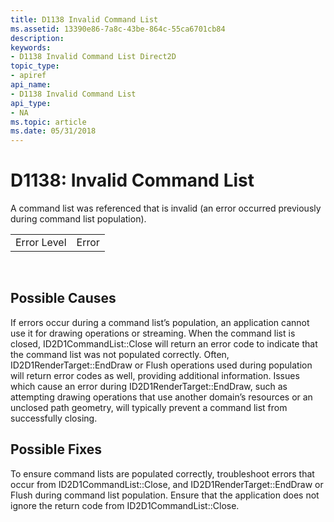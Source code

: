 ```yaml
---
title: D1138 Invalid Command List
ms.assetid: 13390e86-7a8c-43be-864c-55ca6701cb84
description: 
keywords:
- D1138 Invalid Command List Direct2D
topic_type:
- apiref
api_name:
- D1138 Invalid Command List
api_type:
- NA
ms.topic: article
ms.date: 05/31/2018
---
```


# D1138: Invalid Command List

A command list was referenced that is invalid (an error occurred previously during command list population).



|             |       |
|-------------|-------|
| Error Level | Error |



 

## Possible Causes

If errors occur during a command list’s population, an application cannot use it for drawing operations or streaming. When the command list is closed, ID2D1CommandList::Close will return an error code to indicate that the command list was not populated correctly. Often, ID2D1RenderTarget::EndDraw or Flush operations used during population will return error codes as well, providing additional information. Issues which cause an error during ID2D1RenderTarget::EndDraw, such as attempting drawing operations that use another domain’s resources or an unclosed path geometry, will typically prevent a command list from successfully closing.

## Possible Fixes

To ensure command lists are populated correctly, troubleshoot errors that occur from ID2D1CommandList::Close, and ID2D1RenderTarget::EndDraw or Flush during command list population. Ensure that the application does not ignore the return code from ID2D1CommandList::Close.

 

 




